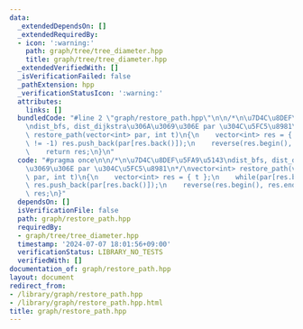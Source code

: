 ```yaml
---
data:
  _extendedDependsOn: []
  _extendedRequiredBy:
  - icon: ':warning:'
    path: graph/tree/tree_diameter.hpp
    title: graph/tree/tree_diameter.hpp
  _extendedVerifiedWith: []
  _isVerificationFailed: false
  _pathExtension: hpp
  _verificationStatusIcon: ':warning:'
  attributes:
    links: []
  bundledCode: "#line 2 \"graph/restore_path.hpp\"\n\n/*\n\u7D4C\u8DEF\u5FA9\u5143\
    \ndist_bfs, dist_dijkstra\u306A\u3069\u306E par \u304C\u5FC5\u8981\n*/\nvector<int>\
    \ restore_path(vector<int> par, int t)\n{\n    vector<int> res = { t };\n    while(par[res.back()]\
    \ != -1) res.push_back(par[res.back()]);\n    reverse(res.begin(), res.end());\n\
    \    return res;\n}\n"
  code: "#pragma once\n\n/*\n\u7D4C\u8DEF\u5FA9\u5143\ndist_bfs, dist_dijkstra\u306A\
    \u3069\u306E par \u304C\u5FC5\u8981\n*/\nvector<int> restore_path(vector<int>\
    \ par, int t)\n{\n    vector<int> res = { t };\n    while(par[res.back()] != -1)\
    \ res.push_back(par[res.back()]);\n    reverse(res.begin(), res.end());\n    return\
    \ res;\n}"
  dependsOn: []
  isVerificationFile: false
  path: graph/restore_path.hpp
  requiredBy:
  - graph/tree/tree_diameter.hpp
  timestamp: '2024-07-07 18:01:56+09:00'
  verificationStatus: LIBRARY_NO_TESTS
  verifiedWith: []
documentation_of: graph/restore_path.hpp
layout: document
redirect_from:
- /library/graph/restore_path.hpp
- /library/graph/restore_path.hpp.html
title: graph/restore_path.hpp
---
```

